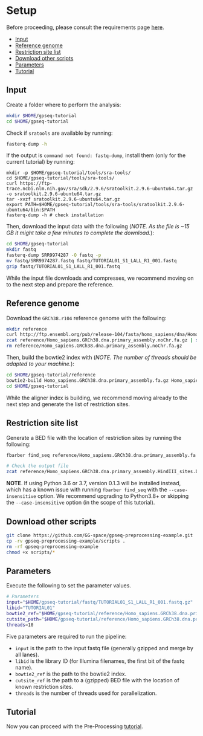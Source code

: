 # Setup

Before proceeding, please consult the requirements page [here](./Requirements.md).

<!-- MarkdownTOC -->

- [Input](#input)
- [Reference genome](#reference-genome)
- [Restriction site list](#restriction-site-list)
- [Download other scripts](#download-other-scripts)
- [Parameters](#parameters)
- [Tutorial](#tutorial)

<!-- /MarkdownTOC -->

## Input

Create a folder where to perform the analysis:

```bash
mkdir $HOME/gpseq-tutorial
cd $HOME/gpseq-tutorial
```

Check if `sratools` are available by running:

```bash
fasterq-dump -h
```

If the output is `command not found: fastq-dump`, install them (only for the current tutorial) by running:

```
mkdir -p $HOME/gpseq-tutorial/tools/sra-tools/
cd $HOME/gpseq-tutorial/tools/sra-tools/
curl https://ftp-trace.ncbi.nlm.nih.gov/sra/sdk/2.9.6/sratoolkit.2.9.6-ubuntu64.tar.gz -o sratoolkit.2.9.6-ubuntu64.tar.gz
tar -xvzf sratoolkit.2.9.6-ubuntu64.tar.gz
export PATH=$HOME/gpseq-tutorial/tools/sra-tools/sratoolkit.2.9.6-ubuntu64/bin:$PATH
fasterq-dump -h # check installation
```

Then, download the input data with the following (*NOTE. As the file is ~15 GB it might take a few minutes to complete the download.*):

```bash
cd $HOME/gpseq-tutorial
mkdir fastq
fasterq-dump SRR9974287 -O fastq -p
mv fastq/SRR9974287.fastq fastq/TUTORIAL01_S1_LALL_R1_001.fastq
gzip fastq/TUTORIAL01_S1_LALL_R1_001.fastq
```

While the input file downloads and compresses, we recommend moving on to the next step and prepare the reference.

## Reference genome

Download the `GRCh38.r104` reference genome with the following:

```bash
mkdir reference
curl http://ftp.ensembl.org/pub/release-104/fasta/homo_sapiens/dna/Homo_sapiens.GRCh38.dna.primary_assembly.fa.gz --output reference/Homo_sapiens.GRCh38.dna.primary_assembly.noChr.fa.gz
zcat reference/Homo_sapiens.GRCh38.dna.primary_assembly.noChr.fa.gz | sed 's/>/>chr/' | gzip > reference/Homo_sapiens.GRCh38.dna.primary_assembly.fa.gz
rm reference/Homo_sapiens.GRCh38.dna.primary_assembly.noChr.fa.gz
```

Then, build the bowtie2 index with (*NOTE. The number of threads should be adapted to your machine.*):

```bash
cd $HOME/gpseq-tutorial/reference
bowtie2-build Homo_sapiens.GRCh38.dna.primary_assembly.fa.gz Homo_sapiens.GRCh38.dna.primary_assembly --threads 10 --verbose
cd $HOME/gpseq-tutorial
```

While the aligner index is building, we recommend moving already to the next step and generate the list of restriction sites.

## Restriction site list

Generate a BED file with the location of restriction sites by running the following:

```bash
fbarber find_seq reference/Homo_sapiens.GRCh38.dna.primary_assembly.fa.gz AAGCTT --case-insensitive --global-name --output reference/Homo_sapiens.GRCh38.dna.primary_assembly.HindIII_sites.bed.gz --log-file reference/Homo_sapiens.GRCh38.dna.primary_assembly.HindIII_sites.log

# Check the output file
zcat reference/Homo_sapiens.GRCh38.dna.primary_assembly.HindIII_sites.bed.gz | less
```

**NOTE**. If using Python 3.6 or 3.7, version 0.1.3 will be installed instead, which has a known issue with running `fbarber find_seq` with the `--case-insensitive` option. We recommend upgrading to Python3.8+ or skipping the `--case-insensitive` option (in the scope of this tutorial).

## Download other scripts

```bash
git clone https://github.com/GG-space/gpseq-preprocessing-example.git
cp -rv gpseq-preprocessing-example/scripts .
rm -rf gpseq-preprocessing-example
chmod +x scripts/*
```

## Parameters

Execute the following to set the parameter values.

```bash
# Parameters
input="$HOME/gpseq-tutorial/fastq/TUTORIAL01_S1_LALL_R1_001.fastq.gz"
libid="TUTORIAL01"
bowtie2_ref="$HOME/gpseq-tutorial/reference/Homo_sapiens.GRCh38.dna.primary_assembly"
cutsite_path="$HOME/gpseq-tutorial/reference/Homo_sapiens.GRCh38.dna.primary_assembly.HindIII_sites.bed.gz"
threads=10
```

Five parameters are required to run the pipeline:

* `input` is the path to the input fastq file (generally gzipped and merge by all lanes).
* `libid` is the library ID (for Illumina filenames, the first bit of the fastq name).
* `bowtie2_ref` is the path to the bowtie2 index.
* `cutsite_ref` is the path to a (gzipped) BED file with the location of known restriction sites.
* `threads` is the number of threads used for parallelization.

## Tutorial

Now you can proceed with the Pre-Processing [tutorial](./Pre-Processing.md).
